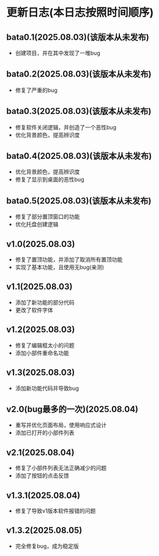 # 更新日志(本日志按照时间顺序)
## bata0.1(2025.08.03)(该版本从未发布)
* 创建项目，并在其中发现了一堆bug
## bata0.2(2025.08.03)(该版本从未发布)
* 修复了严重的bug
## bata0.3(2025.08.03)(该版本从未发布)
* 修复软件关闭逻辑，并创造了一个恶性bug
* 优化背景颜色，提高辨识度
## bata0.4(2025.08.03)(该版本从未发布)
* 优化背景颜色，提高辨识度
* 修复了显示到桌面的恶性bug
## bata0.5(2025.08.03)(该版本从未发布)
* 修复了部分置顶窗口的功能
* 优化托盘创建逻辑
## v1.0(2025.08.03)
* 修复了置顶功能，并添加了取消所有置顶功能
* 实现了基本功能，且使用无bug(亲测)
## v1.1(2025.08.03)
* 添加了新功能的部分代码
* 更改了软件字体
## v1.2(2025.08.03)
* 修复了编辑框太小的问题
* 添加小部件重命名功能
## v1.3(2025.08.03)
* 添加新功能代码并导致bug
## v2.0(bug最多的一次)(2025.08.04)
* 重写并优化页面布局，使用响应式设计
* 添加已打开的小部件列表
## v2.1(2025.08.04)
* 修复了小部件列表无法正确减少的问题
* 添加了按钮的点击反馈
## v1.3.1(2025.08.04)
* 修复了导致v1版本软件报错的问题
## v1.3.2(2025.08.05)
* 完全修复bug，成为稳定版
